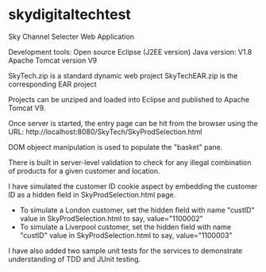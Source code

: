 # skydigitaltechtest
Sky Channel Selecter Web Application


Development tools:
Open source Eclipse (J2EE version) 
Java version: V1.8
Apache Tomcat version V9

SkyTech.zip is a standard dynamic web project
SkyTechEAR.zip is the corresponding EAR project

Projects can be unziped and loaded into Eclipse and published to Apache Tomcat V9.

Once server is started, the entry page can be hit from the browser using the URL:
http://localhost:8080/SkyTech/SkyProdSelection.html

DOM objeect manipulation is used to populate the "basket" pane.

There is built in server-level validation to check for any illegal combination of products for a given customer and location.

I have simulated the customer ID cookie aspect by embedding the customer ID as a hidden field in SkyProdSelection.html page.

* To simulate a London customer, set the hidden field with name "custID" value in SkyProdSelection.html to say, value="1100002"
* To simulate a Liverpool customer, set the hidden field with name "custID" value in SkyProdSelection.html to say, value="1100003"


I have also added two sample unit tests for the services to demonstrate understanding of TDD and JUnit testing.
